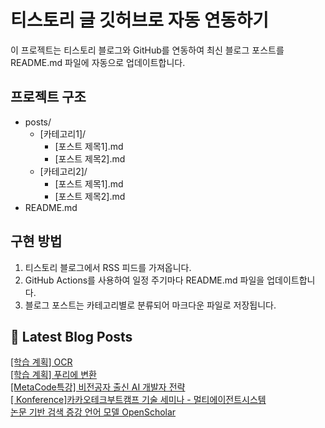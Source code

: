
# 티스토리 글 깃허브로 자동 연동하기

이 프로젝트는 티스토리 블로그와 GitHub를 연동하여 최신 블로그 포스트를 README.md 파일에 자동으로 업데이트합니다.

## 프로젝트 구조

- posts/
  - [카테고리1]/
    - [포스트 제목1].md
    - [포스트 제목2].md
  - [카테고리2]/
    - [포스트 제목1].md
    - [포스트 제목2].md
- README.md

## 구현 방법

1. 티스토리 블로그에서 RSS 피드를 가져옵니다.
2. GitHub Actions를 사용하여 일정 주기마다 README.md 파일을 업데이트합니다.
3. 블로그 포스트는 카테고리별로 분류되어 마크다운 파일로 저장됩니다.

## 📕 Latest Blog Posts

<a href="https://eunmastudio.tistory.com/38">[학습 계획] OCR</a></br><a href="https://eunmastudio.tistory.com/37">[학습 계획] 푸리에 변환</a></br><a href="https://eunmastudio.tistory.com/36">[MetaCode특강] 비전공자 출신 AI 개발자 전략</a></br><a href="https://eunmastudio.tistory.com/35">[ Konference]카카오테크부트캠프 기술 세미나 - 멀티에이전트시스템</a></br><a href="https://eunmastudio.tistory.com/34">논문 기반 검색 증강 언어 모델 OpenScholar</a></br>